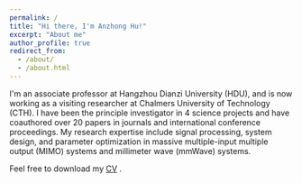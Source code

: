 ```yaml
---
permalink: /
title: "Hi there, I'm Anzhong Hu!"
excerpt: "About me"
author_profile: true
redirect_from: 
  - /about/
  - /about.html
---
```


I'm an associate professor at Hangzhou Dianzi University (HDU), and is now working as a visiting researcher at Chalmers University of Technology (CTH).
I have been the principle investigator in 4 science projects and have coauthored over 20 papers in journals and international conference proceedings. My research expertise include signal processing, system design, and parameter optimization in massive multiple-input multiple output (MIMO)  systems and millimeter wave (mmWave) systems. 

Feel free to download my  [CV](https://anzhonghu.github.io/files/huaz_CV.pdf) .


